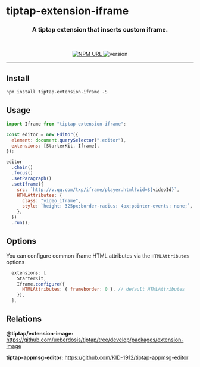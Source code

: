 # tiptap-extension-iframe

<h3 align="center">
    A tiptap extension that inserts custom iframe.
</h3>

<br/>

<p align="center">
  <a href="https://www.npmjs.com/package/tiptap-extension-iframe">
    <img
     alt="NPM URL"
     src="https://img.shields.io/badge/npm-tiptapExtensionIframe?logo=npm">
  </a>
  <img
     alt="version"
     src="https://img.shields.io/badge/version-1.0.0-blue">
</p>

---

## Install

```shell
npm install tiptap-extension-iframe -S
```

## Usage

```js
import Iframe from "tiptap-extension-iframe";

const editor = new Editor({
  element: document.querySelector(".editor"),
  extensions: [StarterKit, Iframe],
});

editor
  .chain()
  .focus()
  .setParagraph()
  .setIframe({
    src: `http://v.qq.com/txp/iframe/player.html?vid=${videoId}`,
    HTMLAttributes: {
      class: "video_iframe",
      style: `height: 325px;border-radius: 4px;pointer-events: none;`,
    },
  })
  .run();
```

## Options

You can configure common iframe HTML attributes via the `HTMLAttributes` options

```js
  extensions: [
    StarterKit,
    Iframe.configure({
      HTMLAttributes: { frameborder: 0 }, // default HTMLAttributes
    }),
  ],
```

## Relations

**@tiptap/extension-image:** https://github.com/ueberdosis/tiptap/tree/develop/packages/extension-image

**tiptap-appmsg-editor:** https://github.com/KID-1912/tiptap-appmsg-editor
